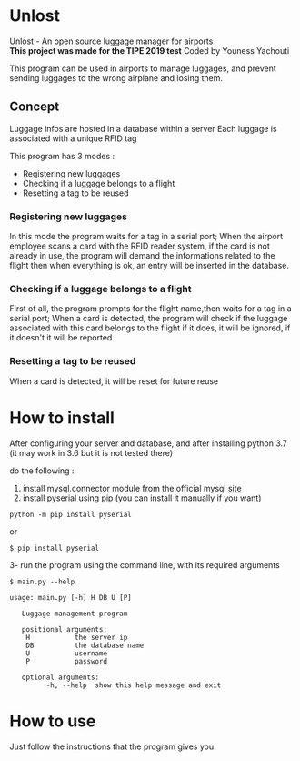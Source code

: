 # Unlost
Unlost - An open source luggage manager for airports <br/>
__This project was made for the TIPE 2019 test__
Coded by Youness Yachouti 

This program can be used in airports to manage luggages, and prevent sending luggages to the wrong airplane and losing them.

## Concept
Luggage infos are hosted in a database within a server
Each luggage is associated with a unique RFID tag

This program has 3 modes :
- Registering new luggages
- Checking if a luggage belongs to a flight
- Resetting a tag to be reused

### Registering new luggages
In this mode the program waits for a tag in a serial port;
When the airport employee scans a card with the RFID reader system,
if the card is not already in use, the program will demand the informations related to the flight
then when everything is ok, an entry will be inserted in the database.

### Checking if a luggage belongs to a flight
First of all, the program prompts for the flight name,then waits for a tag in a serial port;
When a card is detected, the program will check if the luggage associated with this card belongs to the flight
if it does, it will be ignored, if it doesn't it will be reported.

### Resetting a tag to be reused
When a card is detected, it will be reset for future reuse

# How to install
After configuring your server and database,
and after installing python 3.7 (it may work in 3.6 but it is not tested there)

do the following :
1. install mysql.connector module from the official mysql [site](https://downloads.mysql.com/archives/c-python/)
2. install pyserial using pip (you can install it manually if you want)
```
python -m pip install pyserial
```
or
```
$ pip install pyserial
```
3- run the program using the command line, with its required arguments
```
$ main.py --help

usage: main.py [-h] H DB U [P]

   Luggage management program

   positional arguments:
    H           the server ip
    DB          the database name
    U           username
    P           password

   optional arguments:
         -h, --help  show this help message and exit

```

# How to use
Just follow the instructions that the program gives you


